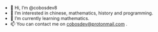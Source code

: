 - 👋 Hi, I’m @cobosdev8
- 👀 I’m interested in chinese, mathematics, history and programming.
- 🌱 I’m currently learning mathematics.
- 📫 You can contact me on cobosdev@protonmail.com .

<!---
cobosdev8/cobosdev8 is a ✨ special ✨ repository because its `README.md` (this file) appears on your GitHub profile.
You can click the Preview link to take a look at your changes.
--->
